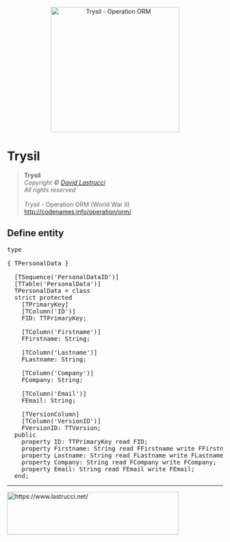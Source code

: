 <p align="center">
  <img width="300" height="292" src="https://github.com/davidlastrucci/Trysil/blob/master/Docs/Trysil.png" title="Trysil - Operation ORM">
</p>

# Trysil
> **Trysil**<br>
> *Copyright © [David Lastrucci](https://www.lastrucci.net/)*<br>
> *All rights reserved*<br>
> <br>
> *Trysil* - Operation ORM (World War II)<br>
> http://codenames.info/operation/orm/

## Define entity
<pre>
type

{ TPersonalData }

  [TSequence('PersonalDataID')]
  [TTable('PersonalData')]
  TPersonalData = class
  strict protected
    [TPrimaryKey]
    [TColumn('ID')]
    FID: TTPrimaryKey;

    [TColumn('Firstname')]
    FFirstname: String;

    [TColumn('Lastname')]
    FLastname: String;

    [TColumn('Company')]
    FCompany: String;

    [TColumn('Email')]
    FEmail: String;

    [TVersionColumn]
    [TColumn('VersionID')]
    FVersionID: TTVersion;
  public
    property ID: TTPrimaryKey read FID;
    property Firstname: String read FFirstname write FFirstname;
    property Lastname: String read FLastname write FLastname;
    property Company: String read FCompany write FCompany;
    property Email: String read FEmail write FEmail;
  end;
</pre>

---
<p>
  <a href="https://www.lastrucci.net/">
    <img width="400" height="100" src="https://www.lastrucci.net/images/badge.small.png" title="https://www.lastrucci.net/">
  </a>
</p>
